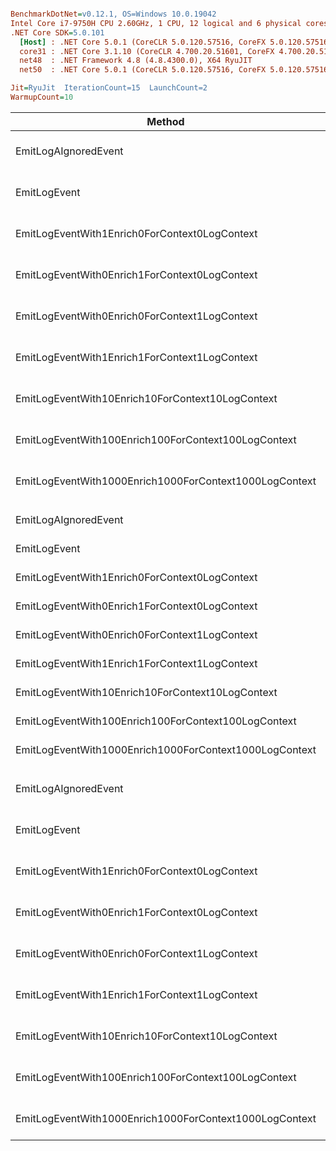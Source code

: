 ``` ini

BenchmarkDotNet=v0.12.1, OS=Windows 10.0.19042
Intel Core i7-9750H CPU 2.60GHz, 1 CPU, 12 logical and 6 physical cores
.NET Core SDK=5.0.101
  [Host] : .NET Core 5.0.1 (CoreCLR 5.0.120.57516, CoreFX 5.0.120.57516), X64 RyuJIT
  core31 : .NET Core 3.1.10 (CoreCLR 4.700.20.51601, CoreFX 4.700.20.51901), X64 RyuJIT
  net48  : .NET Framework 4.8 (4.8.4300.0), X64 RyuJIT
  net50  : .NET Core 5.0.1 (CoreCLR 5.0.120.57516, CoreFX 5.0.120.57516), X64 RyuJIT

Jit=RyuJit  IterationCount=15  LaunchCount=2  
WarmupCount=10  

```
|                                                 Method |    Job |       Runtime |             Mean |         Error |         StdDev |           Median |      Ratio |  RatioSD |    Gen 0 |   Gen 1 |   Gen 2 | Allocated |
|------------------------------------------------------- |------- |-------------- |-----------------:|--------------:|---------------:|-----------------:|-----------:|---------:|---------:|--------:|--------:|----------:|
|                                   EmitLogAIgnoredEvent | core31 | .NET Core 3.1 |        11.660 ns |     0.6066 ns |      0.8700 ns |        11.941 ns |       1.00 |     0.00 |        - |       - |       - |         - |
|                                           EmitLogEvent | core31 | .NET Core 3.1 |       575.859 ns |     3.0560 ns |      4.4795 ns |       575.423 ns |      49.66 |     3.56 |   0.0582 |       - |       - |     368 B |
|          EmitLogEventWith1Enrich0ForContext0LogContext | core31 | .NET Core 3.1 |       651.179 ns |     3.5345 ns |      5.1809 ns |       652.062 ns |      56.11 |     3.95 |   0.0668 |       - |       - |     424 B |
|          EmitLogEventWith0Enrich1ForContext0LogContext | core31 | .NET Core 3.1 |       614.342 ns |     5.9985 ns |      8.9783 ns |       613.488 ns |      52.96 |     4.59 |   0.0582 |       - |       - |     368 B |
|          EmitLogEventWith0Enrich0ForContext1LogContext | core31 | .NET Core 3.1 |     1,105.328 ns |    13.5206 ns |     20.2370 ns |     1,106.380 ns |      95.31 |     8.76 |   0.1564 |       - |       - |     984 B |
|          EmitLogEventWith1Enrich1ForContext1LogContext | core31 | .NET Core 3.1 |     1,307.203 ns |    10.8556 ns |     15.9120 ns |     1,301.117 ns |     112.68 |     7.31 |   0.2041 |       - |       - |    1288 B |
|       EmitLogEventWith10Enrich10ForContext10LogContext | core31 | .NET Core 3.1 |     6,044.906 ns |    18.8235 ns |     26.9961 ns |     6,041.246 ns |     521.25 |    39.06 |   1.2054 |  0.0076 |       - |    7584 B |
|    EmitLogEventWith100Enrich100ForContext100LogContext | core31 | .NET Core 3.1 |    51,969.105 ns |   130.3059 ns |    178.3641 ns |    51,937.241 ns |   4,455.78 |   331.12 |  11.8408 |  1.0986 |       - |   74616 B |
| EmitLogEventWith1000Enrich1000ForContext1000LogContext | core31 | .NET Core 3.1 | 1,088,703.866 ns | 5,374.4707 ns |  7,877.8294 ns | 1,091,017.188 ns |  93,873.77 | 6,992.79 | 119.1406 | 52.7344 | 29.2969 |  735963 B |
|                                                        |        |               |                  |               |                |                  |            |          |          |         |         |           |
|                                   EmitLogAIgnoredEvent |  net48 |      .NET 4.8 |        13.466 ns |     0.4322 ns |      0.6469 ns |        13.390 ns |       1.00 |     0.00 |        - |       - |       - |         - |
|                                           EmitLogEvent |  net48 |      .NET 4.8 |       579.782 ns |     2.8500 ns |      4.1775 ns |       579.191 ns |      43.20 |     1.98 |   0.0591 |       - |       - |     377 B |
|          EmitLogEventWith1Enrich0ForContext0LogContext |  net48 |      .NET 4.8 |       653.614 ns |     2.7932 ns |      4.1808 ns |       653.622 ns |      48.65 |     2.50 |   0.0687 |       - |       - |     433 B |
|          EmitLogEventWith0Enrich1ForContext0LogContext |  net48 |      .NET 4.8 |       635.441 ns |     3.8579 ns |      5.6549 ns |       636.380 ns |      47.34 |     2.01 |   0.0591 |       - |       - |     377 B |
|          EmitLogEventWith0Enrich0ForContext1LogContext |  net48 |      .NET 4.8 |     1,251.351 ns |    13.8792 ns |     20.7737 ns |     1,246.084 ns |      93.11 |     4.23 |   0.1602 |       - |       - |    1011 B |
|          EmitLogEventWith1Enrich1ForContext1LogContext |  net48 |      .NET 4.8 |     1,441.149 ns |    12.2858 ns |     18.0084 ns |     1,438.817 ns |     107.45 |     6.25 |   0.2079 |       - |       - |    1316 B |
|       EmitLogEventWith10Enrich10ForContext10LogContext |  net48 |      .NET 4.8 |     7,045.152 ns |    29.8630 ns |     42.8286 ns |     7,030.769 ns |     525.90 |    26.84 |   1.1826 |  0.0076 |       - |    7486 B |
|    EmitLogEventWith100Enrich100ForContext100LogContext |  net48 |      .NET 4.8 |    64,634.200 ns |   214.5412 ns |    300.7568 ns |    64,622.412 ns |   4,832.13 |   238.66 |  11.7188 |  0.8545 |       - |   73988 B |
| EmitLogEventWith1000Enrich1000ForContext1000LogContext |  net48 |      .NET 4.8 | 1,183,970.814 ns | 7,660.6429 ns | 11,466.0896 ns | 1,183,139.551 ns |  88,130.29 | 4,599.46 | 119.1406 | 56.6406 | 29.2969 |  737005 B |
|                                                        |        |               |                  |               |                |                  |            |          |          |         |         |           |
|                                   EmitLogAIgnoredEvent |  net50 | .NET Core 5.0 |         6.695 ns |     0.0314 ns |      0.0460 ns |         6.691 ns |       1.00 |     0.00 |        - |       - |       - |         - |
|                                           EmitLogEvent |  net50 | .NET Core 5.0 |       365.872 ns |     1.5724 ns |      2.3535 ns |       365.918 ns |      54.67 |     0.46 |   0.0596 |       - |       - |     376 B |
|          EmitLogEventWith1Enrich0ForContext0LogContext |  net50 | .NET Core 5.0 |       409.407 ns |     2.2434 ns |      3.1449 ns |       409.697 ns |      61.18 |     0.66 |   0.0687 |       - |       - |     432 B |
|          EmitLogEventWith0Enrich1ForContext0LogContext |  net50 | .NET Core 5.0 |       408.544 ns |    10.3458 ns |     15.1648 ns |       397.482 ns |      61.02 |     2.34 |   0.0596 |       - |       - |     376 B |
|          EmitLogEventWith0Enrich0ForContext1LogContext |  net50 | .NET Core 5.0 |       781.006 ns |     7.3629 ns |     10.5597 ns |       781.248 ns |     116.64 |     1.64 |   0.1574 |       - |       - |     992 B |
|          EmitLogEventWith1Enrich1ForContext1LogContext |  net50 | .NET Core 5.0 |       971.404 ns |    13.4271 ns |     20.0970 ns |       975.463 ns |     145.12 |     3.25 |   0.2060 |       - |       - |    1296 B |
|       EmitLogEventWith10Enrich10ForContext10LogContext |  net50 | .NET Core 5.0 |     4,766.462 ns |    26.5254 ns |     38.0419 ns |     4,765.738 ns |     711.90 |     8.48 |   1.2054 |  0.0076 |       - |    7592 B |
|    EmitLogEventWith100Enrich100ForContext100LogContext |  net50 | .NET Core 5.0 |    41,209.884 ns |   239.7791 ns |    351.4651 ns |    41,254.620 ns |   6,155.45 |    74.23 |  11.8408 |  0.9766 |       - |   74624 B |
| EmitLogEventWith1000Enrich1000ForContext1000LogContext |  net50 | .NET Core 5.0 |   946,254.426 ns | 3,135.3560 ns |  4,496.6339 ns |   945,030.957 ns | 141,325.89 | 1,123.77 | 121.0938 | 45.8984 | 30.2734 |  735952 B |
